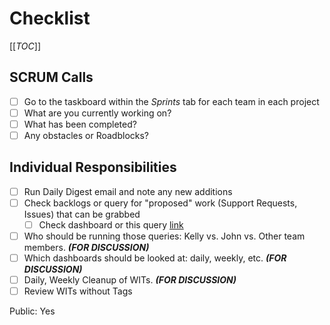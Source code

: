 # Checklist

[[_TOC_]]

## SCRUM Calls

- [ ] Go to the taskboard within the *Sprints* tab for each team in each project
- [ ] What are you currently working on?
- [ ] What has been completed?
- [ ] Any obstacles or Roadblocks?

## Individual Responsibilities

- [ ] Run Daily Digest email and note any new additions
- [ ] Check backlogs or query for "proposed" work (Support Requests, Issues) that can be grabbed
  - [ ] Check dashboard or this query [link]()
- [ ] Who should be running those queries: Kelly vs. John vs. Other team members. ***(FOR DISCUSSION)***
- [ ] Which dashboards should be looked at: daily, weekly, etc. ***(FOR DISCUSSION)***
- [ ] Daily, Weekly Cleanup of WITs. ***(FOR DISCUSSION)***
- [ ] Review WITs without Tags

Public: Yes